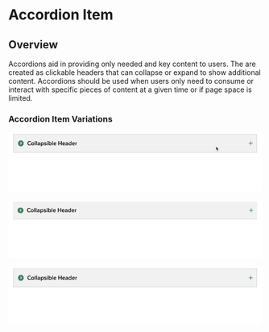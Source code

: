 # Accordion Item

## Overview

Accordions aid in providing only needed and key content to users. The are created as clickable headers that can collapse or expand to show additional content. Accordions should be used when users only need to consume or interact with specific pieces of content at a given time or if page space is limited.

### Accordion Item Variations

![Default Accordion](../../.gitbook/assets/accordiondefault.gif)

![Borderless Accordion](../../.gitbook/assets/accordion-borderless.gif)

![Subtle Accordion](../../.gitbook/assets/accordion-subtle%20%281%29.gif)



